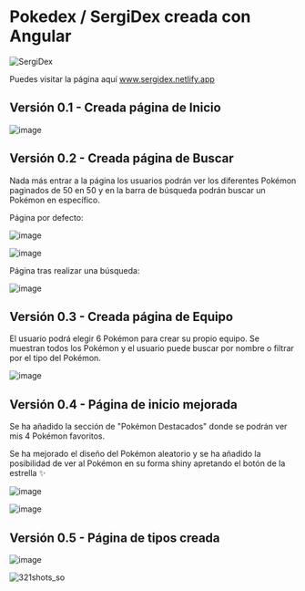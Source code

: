 # Pokedex / SergiDex creada con Angular
![SergiDex](https://github.com/svigild/Sergidex/assets/116498192/2ce11235-c1ec-47a1-a02f-e4184c8ed1b5)

Puedes visitar la página aquí www.sergidex.netlify.app

## Versión 0.1 - Creada página de Inicio

![image](https://github.com/svigild/Sergidex/assets/116498192/af88c6e9-7121-4c9c-b439-8dcfe968ac13) 


## Versión 0.2 - Creada página de Buscar
Nada más entrar a la página los usuarios podrán ver los diferentes Pokémon paginados de 50 en 50 y en la barra de búsqueda podrán buscar un Pokémon en específico. 

Página por defecto:

![image](https://github.com/svigild/Sergidex/assets/116498192/1c5a1579-85c3-4de2-825c-84a6be2e8e54)

![image](https://github.com/svigild/Sergidex/assets/116498192/22195946-e437-4d01-aa19-9c0cbe545304)

Página tras realizar una búsqueda: 

![image](https://github.com/svigild/Sergidex/assets/116498192/11ad523e-5a2b-44b1-b01a-0de2bc14481f)



## Versión 0.3 - Creada página de Equipo
El usuario podrá elegir 6 Pokémon para crear su propio equipo. Se muestran todos los Pokémon y el usuario puede buscar por nombre o filtrar por el tipo del Pokémon.

![image](https://github.com/svigild/Sergidex/assets/116498192/7339e53d-7c6a-4aff-a745-e2d6237a7662)



## Versión 0.4 - Página de inicio mejorada

Se ha añadido la sección de "Pokémon Destacados" donde se podrán ver mis 4 Pokémon favoritos.

Se ha mejorado el diseño del Pokémon aleatorio y se ha añadido la posibilidad de ver al Pokémon en su forma shiny apretando el botón de la estrella ✨

![image](https://github.com/svigild/Sergidex/assets/116498192/22d8f060-c9d5-42b8-9344-6b66ce27aa32)

![image](https://github.com/svigild/Sergidex/assets/116498192/d27dce1a-4b4e-43bc-931e-e63bd098bc51)


## Versión 0.5 - Página de tipos creada
![image](https://github.com/svigild/Sergidex/assets/116498192/d0cedce8-5da2-445f-b687-46c6f1fa7248)


![321shots_so](https://github.com/user-attachments/assets/18b8a5a4-c602-49d3-b2a8-d26faa7408ca)




